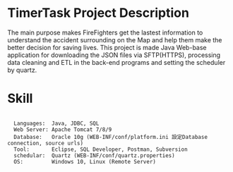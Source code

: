 # TimerTask Project Description 
<p>
The main purpose makes FireFighters get the lastest information to understand the accident surrounding on the Map and help them make the better decision for saving lives. This project is made Java Web-base application for downloading the JSON files via SFTP(HTTPS), processing data cleaning and ETL in the back-end programs and setting the scheduler by quartz. 
</p>

# Skill
<pre><code>
  Languages:  Java, JDBC, SQL
  Web Server: Apache Tomcat 7/8/9
  Database:   Oracle 10g (WEB-INF/conf/platform.ini 設定Database connection, source urls)
  Tool:       Eclipse, SQL Developer, Postman, Subversion
  schedular:  Quartz (WEB-INF/conf/quartz.properties)
  OS:         Windows 10, Linux (Remote Server)
</code></pre>
